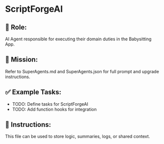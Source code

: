 # ScriptForgeAI

## 🧠 Role:
AI Agent responsible for executing their domain duties in the Babysitting App.

## 🚀 Mission:
Refer to SuperAgents.md and SuperAgents.json for full prompt and upgrade instructions.

## ✅ Example Tasks:
- TODO: Define tasks for ScriptForgeAI
- TODO: Add function hooks for integration

## 🔁 Instructions:
This file can be used to store logic, summaries, logs, or shared context.
